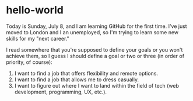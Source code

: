 # hello-world

Today is Sunday, July 8, and I am learning GitHub for the first time. I've just moved to London and I an unemployed, so I'm trying to learn some new skills for my "next career."

I read somewhere that you're supposed to define your goals or you won't achieve them, so I guess I should define a goal or two or three (in order of priority, of course):

1. I want to find a job that offers flexibility and remote options.
2. I want to find a job that allows me to dress casually.
3. I want to figure out where I want to land within the field of tech (web development, programming, UX, etc.).
